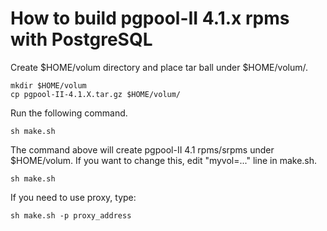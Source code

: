 How to build pgpool-II 4.1.x rpms with PostgreSQL
==================

Create $HOME/volum directory and place tar ball under $HOME/volum/.
```
mkdir $HOME/volum
cp pgpool-II-4.1.X.tar.gz $HOME/volum/
```

Run the following command.
```
sh make.sh
```

The command above will create pgpool-II 4.1 rpms/srpms under $HOME/volum.
If you want to change this, edit "myvol=..." line in make.sh.
```
sh make.sh
```

If you need to use proxy, type:

```
sh make.sh -p proxy_address
```
